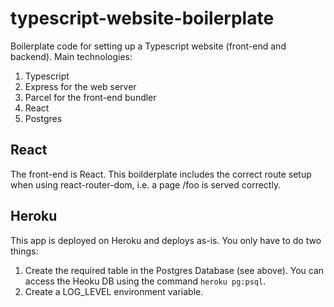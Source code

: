 # typescript-website-boilerplate

Boilerplate code for setting up a Typescript website (front-end and backend). Main technologies:

1. Typescript
1. Express for the web server
1. Parcel for the front-end bundler
1. React
1. Postgres

## React

The front-end is React. This boilderplate includes the correct route setup when using react-router-dom, i.e. a page /foo is served correctly.

## Heroku

This app is deployed on Heroku and deploys as-is. You only have to do two things:

1. Create the required table in the Postgres Database (see above). You can access the Heoku DB using the command `heroku pg:psql`.
1. Create a LOG_LEVEL environment variable.
